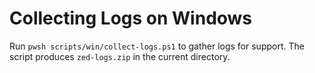 # Collecting Logs on Windows

Run `pwsh scripts/win/collect-logs.ps1` to gather logs for support. The script produces `zed-logs.zip` in the current directory.
